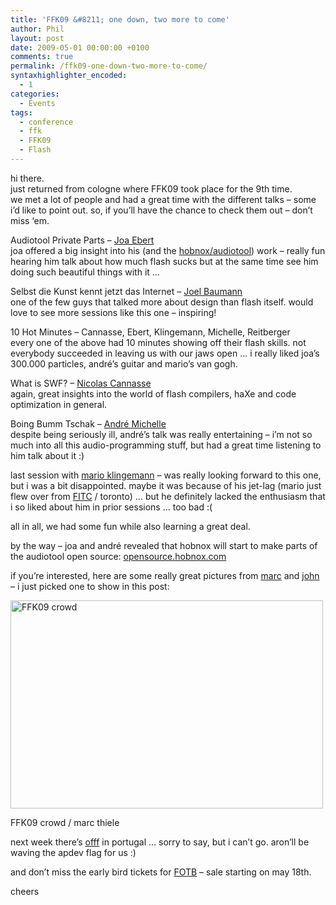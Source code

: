 ```yaml
---
title: 'FFK09 &#8211; one down, two more to come'
author: Phil
layout: post
date: 2009-05-01 00:00:00 +0100
comments: true
permalink: /ffk09-one-down-two-more-to-come/
syntaxhighlighter_encoded:
  - 1
categories:
  - Events
tags:
  - conference
  - ffk
  - FFK09
  - Flash
---
```

hi there.  
just returned from cologne where FFK09 took place for the 9th time.  
we met a lot of people and had a great time with the different talks &#8211; some i&#8217;d like to point out. so, if you&#8217;ll have the chance to check them out &#8211; don&#8217;t miss &#8216;em.

<!--more-->

Audiotool Private Parts &#8211; <a href="http://www.google.de/url?sa=U&#038;start=1&#038;q=http://blog.joa-ebert.com/" target="_blank">Joa Ebert</a>  
joa offered a big insight into his (and the <a href="http://www.hobnox.com/index.1046.html" target="_blank">hobnox/audiotool</a>) work &#8211; really fun hearing him talk about how much flash sucks but at the same time see him doing such beautiful things with it &#8230;

Selbst die Kunst kennt jetzt das Internet &#8211; <a href="http://www.google.de/url?sa=U&#038;start=5&#038;q=http://www.tomato.co.uk/" target="_blank">Joel Baumann</a>  
one of the few guys that talked more about design than flash itself. would love to see more sessions like this one &#8211; inspiring!

10 Hot Minutes &#8211; Cannasse, Ebert, Klingemann, Michelle, Reitberger  
every one of the above had 10 minutes showing off their flash skills. not everybody succeeded in leaving us with our jaws open &#8230; i really liked joa&#8217;s 300.000 particles, andré&#8217;s guitar and mario&#8217;s van gogh.

What is SWF? &#8211; <a href="http://www.ncannasse.fr/" target="_blank">Nicolas Cannasse</a>  
again, great insights into the world of flash compilers, haXe and code optimization in general.

Boing Bumm Tschak &#8211; <a href="http://blog.andre-michelle.com/" target="_blank">André Michelle</a>  
despite being seriously ill, andré&#8217;s talk was really entertaining &#8211; i&#8217;m not so much into all this audio-programming stuff, but had a great time listening to him talk about it :)

last session with <a href="http://www.quasimondo.com/" target="_blank">mario klingemann</a> &#8211; was really looking forward to this one, but i was a bit disappointed. maybe it was because of his jet-lag (mario just flew over from <a href="http://www.fitc.ca/" target="_blank">FITC</a> / toronto) &#8230; but he definitely lacked the enthusiasm that i so liked about him in prior sessions &#8230; too bad :(

all in all, we had some fun while also learning a great deal.

by the way &#8211; joa and andré revealed that hobnox will start to make parts of the audiotool open source: <a href="http://opensource.hobnox.com" target="_blank">opensource.hobnox.com</a>

if you&#8217;re interested, here are some really great pictures from <a href="http://www.flickr.com/photos/marcthiele/" target="_blank">marc</a> and <a href="http://www.flickr.com/photos/johndavey/" target="_blank">john</a> &#8211; i just picked one to show in this post:  
<div class="wp-caption alignnone" style="width: 510px">
  <a href="http://www.flickr.com/photos/marcthiele/3487799137/" target="_blank"><img alt="FFK09 crowd" src="http://farm4.static.flickr.com/3365/3487799137_2ff18e9ba5.jpg?v=0" title="FFK09" width="500" height="333" /></a><p class="wp-caption-text">
    FFK09 crowd / marc thiele
  </p>
</div>

next week there&#8217;s <a href="http://www.google.de/url?sa=U&#038;start=1&#038;q=http://www.offf.ws/" target="_blank">offf</a> in portugal &#8230; sorry to say, but i can&#8217;t go. aron&#8217;ll be waving the apdev flag for us :)

and don&#8217;t miss the early bird tickets for <a href="http://www.flashonthebeach.com/" target="_blank">FOTB</a> &#8211; sale starting on may 18th.

cheers 